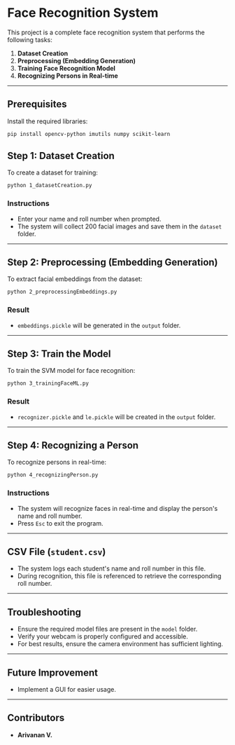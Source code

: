 # Face Recognition System

This project is a complete face recognition system that performs the following tasks:

1. **Dataset Creation**
2. **Preprocessing (Embedding Generation)**
3. **Training Face Recognition Model**
4. **Recognizing Persons in Real-time**

---

## Prerequisites

Install the required libraries:
```bash
pip install opencv-python imutils numpy scikit-learn
```

## Step 1: Dataset Creation

To create a dataset for training:
```bash
python 1_datasetCreation.py
```
### Instructions
- Enter your name and roll number when prompted.
- The system will collect 200 facial images and save them in the `dataset` folder.

---

## Step 2: Preprocessing (Embedding Generation)

To extract facial embeddings from the dataset:
```bash
python 2_preprocessingEmbeddings.py
```
### Result
- `embeddings.pickle` will be generated in the `output` folder.

---

## Step 3: Train the Model

To train the SVM model for face recognition:
```bash
python 3_trainingFaceML.py
```
### Result
- `recognizer.pickle` and `le.pickle` will be created in the `output` folder.

---

## Step 4: Recognizing a Person

To recognize persons in real-time:
```bash
python 4_recognizingPerson.py
```
### Instructions
- The system will recognize faces in real-time and display the person's name and roll number.
- Press `Esc` to exit the program.

---

## CSV File (`student.csv`)
- The system logs each student's name and roll number in this file.
- During recognition, this file is referenced to retrieve the corresponding roll number.

---

## Troubleshooting
- Ensure the required model files are present in the `model` folder.
- Verify your webcam is properly configured and accessible.
- For best results, ensure the camera environment has sufficient lighting.

---

## Future Improvement
- Implement a GUI for easier usage.

---

## Contributors
- **Arivanan V.**

